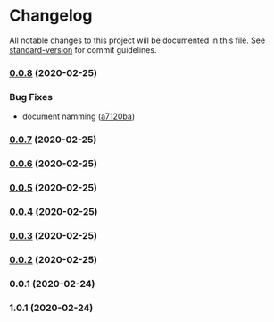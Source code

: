 # Changelog

All notable changes to this project will be documented in this file. See [standard-version](https://github.com/conventional-changelog/standard-version) for commit guidelines.

### [0.0.8](https://github.com/diegotremper/aws-serverless-restful-wrapper/compare/v0.0.7...v0.0.8) (2020-02-25)


### Bug Fixes

* document namming ([a7120ba](https://github.com/diegotremper/aws-serverless-restful-wrapper/commit/a7120ba3362961b797f2e8487cf7e22995f07f9e))

### [0.0.7](https://github.com/diegotremper/aws-serverless-restful-wrapper/compare/v0.0.6...v0.0.7) (2020-02-25)

### [0.0.6](https://github.com/diegotremper/aws-serverless-restful-wrapper/compare/v0.0.5...v0.0.6) (2020-02-25)

### [0.0.5](https://github.com/diegotremper/aws-serverless-restful-wrapper/compare/v0.0.4...v0.0.5) (2020-02-25)

### [0.0.4](https://github.com/diegotremper/aws-serverless-restful-wrapper/compare/v0.0.3...v0.0.4) (2020-02-25)

### [0.0.3](https://github.com/diegotremper/aws-serverless-restful-wrapper/compare/v0.0.2...v0.0.3) (2020-02-25)

### [0.0.2](https://github.com/YOUR_GITHUB_USER_NAME/aws-serverless-restful-wrapper/compare/v0.0.1...v0.0.2) (2020-02-25)

### 0.0.1 (2020-02-24)

### 1.0.1 (2020-02-24)
